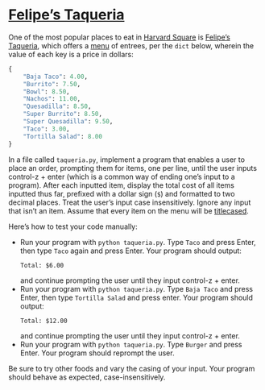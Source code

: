 # [**Felipe’s Taqueria**](https://cs50.harvard.edu/python/2022/psets/3/taqueria/)
One of the most popular places to eat in [Harvard Square](https://en.wikipedia.org/wiki/Harvard_Square) is [Felipe’s Taqueria](https://www.felipesboston.com/), which offers a [menu](https://www.felipesboston.com/menu) of entrees, per the `dict` below, wherein the value of each key is a price in dollars:
```py
{
    "Baja Taco": 4.00,
    "Burrito": 7.50,
    "Bowl": 8.50,
    "Nachos": 11.00,
    "Quesadilla": 8.50,
    "Super Burrito": 8.50,
    "Super Quesadilla": 9.50,
    "Taco": 3.00,
    "Tortilla Salad": 8.00
}
```
In a file called `taqueria.py`, implement a program that enables a user to place an order, prompting them for items, one per line, until the user inputs control-z + enter (which is a common way of ending one’s input to a program). After each inputted item, display the total cost of all items inputted thus far, prefixed with a dollar sign (`$`) and formatted to two decimal places. Treat the user’s input case insensitively. Ignore any input that isn’t an item. Assume that every item on the menu will be [titlecased](https://docs.python.org/3/library/stdtypes.html#str.title).

Here’s how to test your code manually:

  * Run your program with `python taqueria.py`. Type `Taco` and press Enter, then type `Taco` again and press Enter. Your program should output:
    ```
    Total: $6.00
    ```  
    and continue prompting the user until they input control-z + enter.
  * Run your program with `python taqueria.py`. Type `Baja Taco` and press Enter, then type `Tortilla Salad` and press enter. Your program should output:
    ```
    Total: $12.00
    ```
    and continue prompting the user until they input control-z + enter.
  * Run your program with `python taqueria.py`. Type `Burger` and press Enter. Your program should reprompt the user.

Be sure to try other foods and vary the casing of your input. Your program should behave as expected, case-insensitively.
